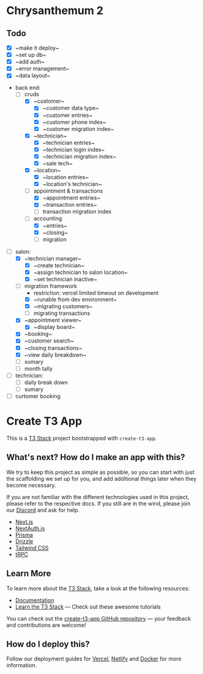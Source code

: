 # Chrysanthemum 2

## Todo

-   [x] ~make it deploy~
-   [x] ~set up db~
-   [x] ~add auth~
-   [x] ~error management~
-   [x] ~data layout~
-   back end:
    -   [ ] cruds
        -   [x] ~customer~
            -   [x] ~customer data type~
            -   [x] ~customer entries~
            -   [x] ~customer phone index~
            -   [x] ~customer migration index~
        -   [x] ~technician~
            -   [x] ~technician entries~
            -   [x] ~technician login index~
            -   [x] ~technician migration index~
            -   [x] ~sale tech~
        -   [x] ~location~
            -   [x] ~location entries~
            -   [x] ~location's technician~
        -   [ ] appointment & transactions
            -   [x] ~appointment entries~
            -   [x] ~transaction entries~
            -   [ ] transaction migration index
        -   [ ] accounting
            -   [x] ~entries~
            -   [x] ~closing~
            -   [ ] migration
-   [ ] salon:
    -   [x] ~technician manager~
        -   [x] ~create technician~
        -   [x] ~assign technician to salon location~
        -   [x] ~set technician inactive~
    -   [ ] migration framework
        -   restriction: vercel limited timeout on development
        -   [x] ~runable from dev environment~
        -   [x] ~migrating customers~
        -   [ ] migrating transactions
    -   [x] ~appointment viewer~
        -   [x] ~display board~
    -   [x] ~booking~
    -   [x] ~customer search~
    -   [x] ~closing transactions~
    -   [x] ~view daily breakdown~
    -   [ ] sumary
    -   [ ] month tally
-   [ ] technician:
    -   [ ] daily break down
    -   [ ] sumary
-   [ ] curtomer booking

# Create T3 App

This is a [T3 Stack](https://create.t3.gg/) project bootstrapped with `create-t3-app`.

## What's next? How do I make an app with this?

We try to keep this project as simple as possible, so you can start with just the scaffolding we set up for you, and add additional things later when they become necessary.

If you are not familiar with the different technologies used in this project, please refer to the respective docs. If you still are in the wind, please join our [Discord](https://t3.gg/discord) and ask for help.

-   [Next.js](https://nextjs.org)
-   [NextAuth.js](https://next-auth.js.org)
-   [Prisma](https://prisma.io)
-   [Drizzle](https://orm.drizzle.team)
-   [Tailwind CSS](https://tailwindcss.com)
-   [tRPC](https://trpc.io)

## Learn More

To learn more about the [T3 Stack](https://create.t3.gg/), take a look at the following resources:

-   [Documentation](https://create.t3.gg/)
-   [Learn the T3 Stack](https://create.t3.gg/en/faq#what-learning-resources-are-currently-available) — Check out these awesome tutorials

You can check out the [create-t3-app GitHub repository](https://github.com/t3-oss/create-t3-app) — your feedback and contributions are welcome!

## How do I deploy this?

Follow our deployment guides for [Vercel](https://create.t3.gg/en/deployment/vercel), [Netlify](https://create.t3.gg/en/deployment/netlify) and [Docker](https://create.t3.gg/en/deployment/docker) for more information.
